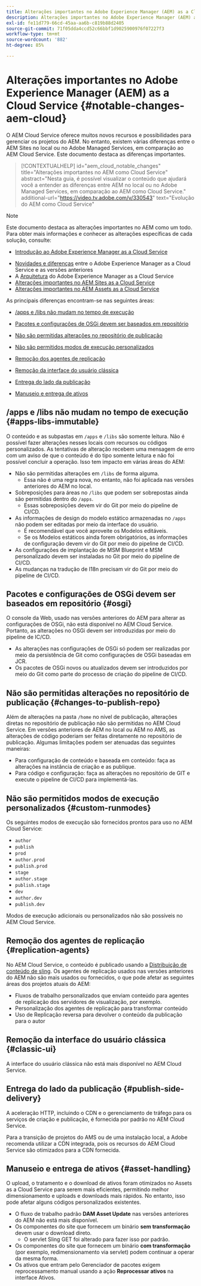 ```yaml
---
title: Alterações importantes no Adobe Experience Manager (AEM) as a Cloud Service
description: Alterações importantes no Adobe Experience Manager (AEM) as a Cloud Service
exl-id: fe11d779-66cd-45aa-aa6b-c819b88d2405
source-git-commit: 71f05dda4ccd52c66bbf1d9025900976f07227f3
workflow-type: tm+mt
source-wordcount: '882'
ht-degree: 85%

---
```


# Alterações importantes no Adobe Experience Manager (AEM) as a Cloud Service {#notable-changes-aem-cloud}

O AEM Cloud Service oferece muitos novos recursos e possibilidades para gerenciar os projetos do AEM. No entanto, existem várias diferenças entre o AEM Sites no local ou no Adobe Managed Services, em comparação ao AEM Cloud Service. Este documento destaca as diferenças importantes.

>[!CONTEXTUALHELP]
>id="aem_cloud_notable_changes"
>title="Alterações importantes no AEM como Cloud Service"
>abstract="Nesta guia, é possível visualizar o conteúdo que ajudará você a entender as diferenças entre AEM no local ou no Adobe Managed Services, em comparação ao AEM como Cloud Service."
>additional-url="https://video.tv.adobe.com/v/330543" text="Evolução do AEM como Cloud Service"


>[!NOTE]
>Este documento destaca as alterações importantes no AEM como um todo. Para obter mais informações e conhecer as alterações específicas de cada solução, consulte:
>
>* [Introdução ao Adobe Experience Manager as a Cloud Service](/help/overview/introduction.md)
* [Novidades e diferenças](/help/overview/what-is-new-and-different.md) entre o Adobe Experience Manager as a Cloud Service e as versões anteriores
* A [Arquitetura](/help/core-concepts/architecture.md) do Adobe Experience Manager as a Cloud Service
* [Alterações importantes no AEM Sites as a  Cloud Service](/help/sites-cloud/sites-cloud-changes.md)
* [Alterações importantes no AEM Assets as a Cloud Service](/help/assets/assets-cloud-changes.md)


As principais diferenças encontram-se nas seguintes áreas:

* [/apps e /libs não mudam no tempo de execução](#apps-libs-immutable)

* [Pacotes e configurações de OSGi devem ser baseados em repositório](#osgi)

* [Não são permitidas alterações no repositório de publicação](#changes-to-publish-repo)

* [Não são permitidos modos de execução personalizados](#custom-runmodes)

* [Remoção dos agentes de replicação](#replication-agents)

* [Remoção da interface do usuário clássica](#classic-ui)

* [Entrega do lado da publicação](#publish-side-delivery)

* [Manuseio e entrega de ativos](#asset-handling)

## /apps e /libs não mudam no tempo de execução {#apps-libs-immutable}

O conteúdo e as subpastas em `/apps` e `/libs` são somente leitura. Não é possível fazer alterações nesses locais com recursos ou códigos personalizados. As tentativas de alteração recebem uma mensagem de erro com um aviso de que o conteúdo é do tipo somente leitura e não foi possível concluir a operação. Isso tem impacto em várias áreas do AEM:

* Não são permitidas alterações em `/libs` de forma alguma.
   * Essa não é uma regra nova, no entanto, não foi aplicada nas versões anteriores do AEM no local.
* Sobreposições para áreas no `/libs` que podem ser sobrepostas ainda são permitidas dentro do `/apps`.
   * Essas sobreposições devem vir do Git por meio do pipeline de CI/CD.
* As informações de design do modelo estático armazenadas no `/apps` não podem ser editadas por meio da interface do usuário.
   * É recomendável que você aproveite os Modelos editáveis.
   * Se os Modelos estáticos ainda forem obrigatórios, as informações de configuração devem vir do Git por meio do pipeline de CI/CD.
* As configurações de implantação de MSM Blueprint e MSM personalizado devem ser instaladas no Git por meio do pipeline de CI/CD.
* As mudanças na tradução de I18n precisam vir do Git por meio do pipeline de CI/CD.

## Pacotes e configurações de OSGi devem ser baseados em repositório {#osgi}

O console da Web, usado nas versões anteriores do AEM para alterar as configurações de OSGi, não está disponível no AEM Cloud Service. Portanto, as alterações no OSGi devem ser introduzidas por meio do pipeline de IC/CD.

* As alterações nas configurações de OSGi só podem ser realizadas por meio da persistência de Git como configurações de OSGi baseadas em JCR.
* Os pacotes de OSGi novos ou atualizados devem ser introduzidos por meio do Git como parte do processo de criação do pipeline de CI/CD.

## Não são permitidas alterações no repositório de publicação {#changes-to-publish-repo}

Além de alterações na pasta `/home` no nível de publicação, alterações diretas no repositório de publicação não são permitidas no AEM Cloud Service. Em versões anteriores de AEM no local ou AEM no AMS, as alterações de código poderiam ser feitas diretamente no repositório de publicação. Algumas limitações podem ser atenuadas das seguintes maneiras:

* Para configuração de conteúdo e baseada em conteúdo: faça as alterações na instância de criação e as publique.
* Para código e configuração: faça as alterações no repositório de GIT e execute o pipeline de CI/CD para implementá-las.

## Não são permitidos modos de execução personalizados {#custom-runmodes}

Os seguintes modos de execução são fornecidos prontos para uso no AEM Cloud Service:

* `author`
* `publish`
* `prod`
* `author.prod`
* `publish.prod`
* `stage`
* `author.stage`
* `publish.stage`
* `dev`
* `author.dev`
* `publish.dev`

Modos de execução adicionais ou personalizados não são possíveis no AEM Cloud Service.

## Remoção dos agentes de replicação {#replication-agents}

No AEM Cloud Service, o conteúdo é publicado usando a [Distribuição de conteúdo de sling](https://sling.apache.org/documentation/bundles/content-distribution.html). Os agentes de replicação usados nas versões anteriores do AEM não são mais usados ou fornecidos, o que pode afetar as seguintes áreas dos projetos atuais do AEM:

* Fluxos de trabalho personalizados que enviam conteúdo para agentes de replicação dos servidores de visualização, por exemplo.
* Personalização dos agentes de replicação para transformar conteúdo
* Uso de Replicação reversa para devolver o conteúdo da publicação para o autor

## Remoção da interface do usuário clássica {#classic-ui}

A interface do usuário clássica não está mais disponível no AEM Cloud Service.

## Entrega do lado da publicação {#publish-side-delivery}

A aceleração HTTP, incluindo o CDN e o gerenciamento de tráfego para os serviços de criação e publicação, é fornecida por padrão no AEM Cloud Service.

Para a transição de projetos do AMS ou de uma instalação local, a Adobe recomenda utilizar a CDN integrada, pois os recursos do AEM Cloud Service são otimizados para a CDN fornecida.

## Manuseio e entrega de ativos {#asset-handling}

O upload, o tratamento e o download de ativos foram otimizados no Assets as a Cloud Service para serem mais eficientes, permitindo melhor dimensionamento e uploads e downloads mais rápidos. No entanto, isso pode afetar alguns códigos personalizados existentes.

* O fluxo de trabalho padrão **DAM Asset Update** nas versões anteriores do AEM não está mais disponível.
* Os componentes do site que fornecem um binário **sem transformação** devem usar o download direto.
   * O servlet Sling GET foi alterado para fazer isso por padrão.
* Os componentes do site que fornecem um binário **com transformação** (por exemplo, redimensionamento via servlet) podem continuar a operar da mesma forma.
* Os ativos que entram pelo Gerenciador de pacotes exigem reprocessamento manual usando a ação **Reprocessar ativos** na interface Ativos.
